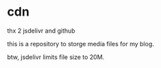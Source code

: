 # cdn

thx 2 jsdelivr and github

this is a repository to storge media files for my blog.

btw, jsdelivr limits file size to 20M.
